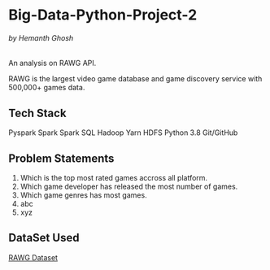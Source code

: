 # Big-Data-Python-Project-2 
###### by Hemanth Ghosh

An analysis on RAWG API.

RAWG is the largest video game database and game discovery service with 500,000+ games data.



## Tech Stack

Pyspark
Spark
Spark SQL
Hadoop
Yarn
HDFS
Python 3.8
Git/GitHub
  
## Problem Statements
  1. Which is the top most rated games accross all platform.
  2. Which game developer has released the most number of games.
  3. Which game genres has most games.
  4. abc
  5. xyz

## DataSet Used

[RAWG Dataset](#https://api.rawg.io/docs/)
